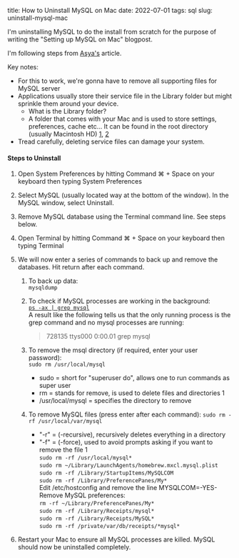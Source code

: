 title: How to Uninstall MySQL on Mac
date: 2022-07-01
tags: sql
slug: uninstall-mysql-mac


I'm uninstalling MySQL to do the install from scratch for the purpose of writing the "Setting up MySQL on Mac" blogpost. 

I'm following steps from [Asya's](https://nektony.com/how-to/uninstall-mysql-on-mac) article.

Key notes:

- For this to work, we're gonna have to remove all supporting files for MySQL server
- Applications usually store their service file in the Library folder but might sprinkle them around your device. 
    - What is the Library folder? 
    - A folder that comes with your Mac and is used to store settings, preferences, cache etc... It can be found in the root directory (usually Macintosh HD) [1](https://www.macrumors.com/how-to/reveal-library-folder-in-macos/ ), [2](https://support.apple.com/en-gb/guide/mac-help/mchlp1143/mac)
- Tread carefully, deleting service files can damage your system. 

#### Steps to Uninstall

1. Open System Preferences by hitting Command ⌘ + Space on your keyboard then typing System Preferences
2. Select MySQL (usually located way at the bottom of the window). In the MySQL window, select Uninstall.
3. Remove MySQL database using the Terminal command line. See steps below. 
4. Open Terminal by hitting Command ⌘ + Space on your keyboard then typing Terminal
5. We will now enter a series of commands to back up and remove the databases. Hit return after each command.
    1. To back up data: <br>
    `mysqldump`
    2. To check if MySQL processes are working in the background: <br>
    [`ps -ax | grep mysql`]({filename}/blog/sql/ps-ax-grep-mysql.md) <br>
    A result like the following tells us that the only running process is the grep command and no mysql processes are running:
    
        > 728135 ttys000    0:00.01 grep mysql
    
    3. To remove the msql directory (if required, enter your user password): <br>
    `sudo rm /usr/local/mysql`<br>
        - sudo = short for "superuser do", allows one to run commands as super user
        - rm = stands for remove, is used to delete files and directories 1
        - /usr/local/mysql = specifies the directory to remove 
    4. To remove MySQL files (press enter after each command):
    `sudo rm -rf /usr/local/var/mysql`
        - "-r" = (-recursive), recursively deletes everything in a directory  
        - "-f" = (-force), used to avoid prompts asking if you want to remove the file 1   
    `sudo rm -rf /usr/local/mysql*`<br>
    `sudo rm ~/Library/LaunchAgents/homebrew.mxcl.mysql.plist`<br>
    `sudo rm -rf /Library/StartupItems/MySQLCOM`<br>
    `sudo rm -rf /Library/PreferencePanes/My*`<br>
    Edit /etc/hostconfig and remove the line MYSQLCOM=-YES- <br>
    Remove MySQL preferences: <br>
    `rm -rf ~/Library/PreferencePanes/My*`<br>
    `sudo rm -rf /Library/Receipts/mysql*`<br>
    `sudo rm -rf /Library/Receipts/MySQL*`<br>
    `sudo rm -rf /private/var/db/receipts/*mysql*`<br>

6. Restart your Mac to ensure all MySQL processes are killed. MySQL should now be uninstalled completely.
